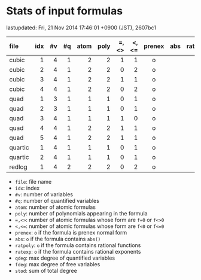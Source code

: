 
# Stats of input formulas

lastupdated: Fri, 21 Nov 2014 17:46:01 +0900 (JST), 2607bc1

|                  file|idx|#v|#q|atom|poly|=,<>|<,<=|prenex|abs|ratpoly|ratexp|qdeg|fdeg|stod|
|:----|--:|--:|--:|--:|--:|--:|--:|:-:|:-:|:-:|:-:|--:|--:|--:|
|cubic                 | 1| 4| 1|  2| 2| 1| 1|o| | | | 3| 1|10|
|cubic                 | 2| 4| 1|  2| 2| 0| 2|o| | | | 3| 1|10|
|cubic                 | 3| 4| 1|  2| 2| 1| 1|o| | | | 3| 1|10|
|cubic                 | 4| 4| 1|  2| 2| 0| 2|o| | | | 3| 1|10|
|quad                  | 1| 3| 1|  1| 1| 0| 1|o| | | | 2| 1| 5|
|quad                  | 2| 3| 1|  1| 1| 0| 1|o| | | | 2| 1| 5|
|quad                  | 3| 4| 1|  1| 1| 1| 0|o| | | | 2| 1| 6|
|quad                  | 4| 4| 1|  2| 2| 1| 1|o| | | | 2| 1| 7|
|quad                  | 5| 4| 1|  2| 2| 1| 1|o| | | | 2| 1| 7|
|quartic               | 1| 4| 1|  1| 1| 0| 1|o| | | | 4| 1|10|
|quartic               | 2| 4| 1|  1| 1| 0| 1|o| | | | 4| 1|10|
|redlog                | 1| 4| 2|  2| 2| 0| 2|o| | | | 2| 1|10|

- `file`: file name
- `idx`: index
- `#v`: number of variables
- `#q`: number of quantified variables
- `atom`: number of atomic formulas
- `poly`: number of polynomials appearing in the formula
- `=,<>`: number of atomic formulas whose form are `f=0` or `f<>0`
- `<,<=`: number of atomic formulas whose form are `f<0` or `f<=0`
- `prenex`: `o` if the formula is prenex normal form
- `abs`: `o` if the formula contains `abs()`
- `ratpoly`: `o` if the formula contains rational functions
- `ratexp`: `o` if the formula contains rational exponents
- `qdeg`: max degree of quantified variables
- `fdeg`: max degree of free variables
- `stod`: sum of total degree

